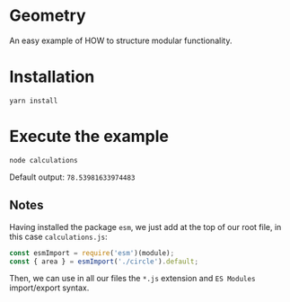 # Geometry

An easy example of HOW to structure modular functionality.

# Installation
```
yarn install
```

# Execute the example 
```
node calculations
```

Default output: `78.53981633974483`

## Notes
Having installed the package `esm`, we just add at the top of our root file, in this case `calculations.js`:

```javascript
const esmImport = require('esm')(module);
const { area } = esmImport('./circle').default;
```
Then, we can use in all our files the `*.js` extension and `ES Modules` import/export syntax.
